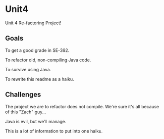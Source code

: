 Unit4
=====

Unit 4 Re-factoring Project!

Goals
-----

To get a good grade in SE-362.

To refactor old, non-compiling Java code.

To survive using Java.

To rewrite this readme as a haiku.

Challenges
----------

The project we are to refactor does not compile.
We're sure it's all because of this "Zach" guy...

Java is evil, but we'll manage.

This is a lot of information to put into one haiku.

